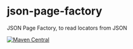 # json-page-factory
JSON Page Factory, to read locators from JSON

[![Maven Central](https://img.shields.io/maven-central/v/com.github.hemanthsridhar/custom-page-factory.svg?label=Maven%20Central)](https://search.maven.org/artifact/com.github.hemanthsridhar/custom-page-factory)
